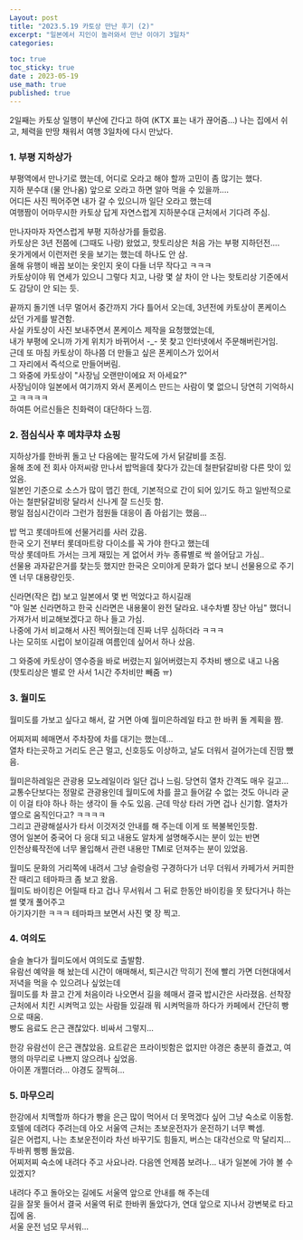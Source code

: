 ```yaml
---
Layout: post
title: "2023.5.19 카토상 만난 후기 (2)"
excerpt: "일본에서 지인이 놀러와서 만난 이야기 3일차"
categories: 

toc: true
toc_sticky: true
date : 2023-05-19
use_math: true
published: true
---
```


2일째는 카토상 일행이 부산에 간다고 하여 (KTX 표는 내가 끊어줌...) 나는 집에서 쉬고, 
체력을 만땅 채워서 여행 3일차에 다시 만났다.

### 1. 부평 지하상가

부평역에서 만나기로 했는데, 어디로 오라고 해야 할까 고민이 좀 많기는 했다.  
지하 분수대 (물 안나옴) 앞으로 오라고 하면 알아 먹을 수 있을까....  
어디든 사진 찍어주면 내가 갈 수 있으니까 일단 오라고 했는데  
여행짬이 어마무시한 카토상 답게 자연스럽게 지하분수대 근처에서 기다려 주심.  
  
만나자마자 자연스럽게 부평 지하상가를 들렀음.  
카토상은 3년 전쯤에 (그때도 나랑) 왔었고, 핫토리상은 처음 가는 부평 지하던전....  
옷가게에서 이런저런 옷을 보기는 했는데 하나도 안 삼.  
올해 유행이 배꼽 보이는 옷인지 옷이 다들 너무 작다고 ㅋㅋㅋ  
카토상이야 뭐 연세가 있으니 그렇다 치고, 나랑 몇 살 차이 안 나는 핫토리상 기준에서도 감당이 안 되는 듯.  

끝까지 돌기엔 너무 멀어서 중간까지 가다 틀어서 오는데, 3년전에 카토상이 폰케이스 샀던 가게를 발견함.  
사실 카토상이 사진 보내주면서 폰케이스 제작을 요청했었는데,  
내가 부평에 오니까 가게 위치가 바뀌어서 -_- 못 찾고 인터넷에서 주문해버린거임.  
근데 또 마침 카토상이 하나쯤 더 만들고 싶은 폰케이스가 있어서  
그 자리에서 즉석으로 만들어버림.  
그 와중에 카토상이 "사장님 오랜만이에요 저 아세요?"  
사장님이야 일본에서 여기까지 와서 폰케이스 만드는 사람이 몇 없으니 당연히 기억하시고 ㅋㅋㅋㅋ   
하여튼 어르신들은 친화력이 대단하다 느낌.  
  
### 2. 점심식사 후 메챠쿠챠 쇼핑

지하상가를 한바퀴 돌고 난 다음에는 팔각도에 가서 닭갈비를 조짐.  
올해 초에 전 회사 아저씨랑 만나서 밥먹을데 찾다가 갔는데 철판닭갈비랑 다른 맛이 있었음.  
일본인 기준으로 소스가 많이 맵긴 한데, 기본적으로 간이 되어 있기도 하고 일반적으로 아는 철판닭갈비랑 달라서 신나게 잘 드신듯 함.  
평일 점심시간이라 그런가 점원들 대응이 좀 아쉽기는 했음...  

밥 먹고 롯데마트에 선물거리를 사러 갔음.  
한국 오기 전부터 롯데마트랑 다이소를 꼭 가야 한다고 했는데  
막상 롯데마트 가서는 크게 재밌는 게 없어서 카누 종류별로 싹 쓸어담고 가심..  
선물용 과자같은거를 찾는듯 했지만 한국은 오미야게 문화가 없다 보니 선물용으로 주기엔 너무 대용량인듯.  

신라면(작은 컵) 보고 일본에서 몇 번 먹었다고 하시길래  
"아 일본 신라면하고 한국 신라면은 내용물이 완전 달라요. 내수차별 장난 아님" 했더니 가져가서 비교해보겠다고 하나 들고 가심.  
나중에 가서 비교해서 사진 찍어줬는데 진짜 너무 심하더라 ㅋㅋㅋ  
나는 모히또 시럽이 보이길래 여름인데 싶어서 하나 샀음.  

그 와중에 카토상이 영수증을 바로 버렸는지 잃어버렸는지 주차비 쌩으로 내고 나옴  
(핫토리상은 별로 안 사서 1시간 주차비만 빼줌 ㅠ)  

### 3. 월미도

월미도를 가보고 싶다고 해서, 갈 거면 아예 월미은하레일 타고 한 바퀴 돌 계획을 짬.

어찌저찌 헤매면서 주차장에 차를 대기는 했는데...  
열차 타는곳하고 거리도 은근 멀고, 신호등도 이상하고, 날도 더워서 걸어가는데 진땀 뺐음.  

월미은하레일은 관광용 모노레일이라 일단 겁나 느림. 당연히 열차 간격도 매우 길고...  
교통수단보다는 정말로 관광용인데 월미도에 차를 끌고 들어갈 수 없는 것도 아니라 굳이 이걸 타야 하나 하는 생각이 들 수도 있음. 
근데 막상 타러 가면 겁나 신기함. 열차가 옆으로 움직인다고? ㅋㅋㅋㅋ  
그리고 관광해설사가 타서 이것저것 안내를 해 주는데 이게 또 복불복인듯함.  
영어 일본어 중국어 다 응대 되고 내용도 알차게 설명해주시는 분이 있는 반면  
인천상륙작전에 너무 몰입해서 관련 내용만 TMI로 던져주는 분이 있었음.  

월미도 문화의 거리쪽에 내려서 그냥 슬렁슬렁 구경하다가 너무 더워서 카페가서 커피한잔 때리고 테마파크 좀 보고 왔음.  
월미도 바이킹은 어릴때 타고 겁나 무서워서 그 뒤로 한동안 바이킹을 못 탔다거나 하는 썰 몇개 풀어주고  
아기자기한 ㅋㅋㅋ 테마파크 보면서 사진 몇 장 찍고.


### 4. 여의도

슬슬 놀다가 월미도에서 여의도로 출발함.  
유람선 예약을 해 놨는데 시간이 애매해서, 퇴근시간 막히기 전에 빨리 가면 더현대에서 저녁을 먹을 수 있으려나 싶었는데  
월미도를 차 끌고 간게 처음이라 나오면서 길을 헤매서 결국 밥시간은 사라졌음.
선착장 근처에서 치킨 시켜먹고 있는 사람들 있길래 뭐 시켜먹을까 하다가 카페에서 간단히 빵으로 때움.  
빵도 음료도 은근 괜찮았다. 비싸서 그렇지...  

한강 유람선이 은근 괜찮았음. 요트같은 프라이빗함은 없지만 야경은 충분히 즐겼고, 여행의 마무리로 나쁘지 않으려나 싶었음.  
아이폰 개쩔더라... 야경도 잘찍혀...

### 5. 마무으리

한강에서 치맥할까 하다가 빵을 은근 많이 먹어서 더 못먹겠다 싶어 그냥 숙소로 이동함.  
호텔에 데려다 주려는데 아오 서울역 근처는 초보운전자가 운전하기 너무 빡셈.  
길은 어렵지, 나는 초보운전이라 차선 바꾸기도 힘들지, 버스는 대각선으로 막 달리지... 두바퀴 삥삥 돌았음.  
어찌저찌 숙소에 내려다 주고 사요나라. 다음엔 언제쯤 보려나... 내가 일본에 가야 볼 수 있겠지?  

내려다 주고 돌아오는 길에도 서울역 앞으로 안내를 해 주는데  
길을 잘못 들어서 결국 서울역 뒤로 한바퀴 돌았다가, 연대 앞으로 지나서 강변북로 타고 집에 옴.  
서울 운전 넘모 무서워...
